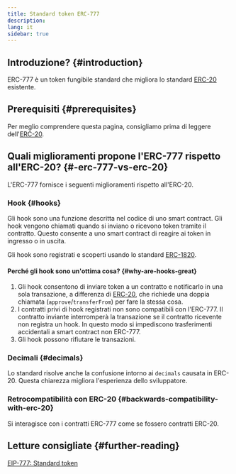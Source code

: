 ```yaml
---
title: Standard token ERC-777
description:
lang: it
sidebar: true
---
```


## Introduzione? {#introduction}

ERC-777 è un token fungibile standard che migliora lo standard [ERC-20](/developers/docs/standards/tokens/erc-20/) esistente.

## Prerequisiti {#prerequisites}

Per meglio comprendere questa pagina, consigliamo prima di leggere dell'[ERC-20](/developers/docs/standards/tokens/erc-20/).

## Quali miglioramenti propone l'ERC-777 rispetto all'ERC-20? {#-erc-777-vs-erc-20}

L'ERC-777 fornisce i seguenti miglioramenti rispetto all'ERC-20.

### Hook {#hooks}

Gli hook sono una funzione descritta nel codice di uno smart contract. Gli hook vengono chiamati quando si inviano o ricevono token tramite il contratto. Questo consente a uno smart contract di reagire ai token in ingresso o in uscita.

Gli hook sono registrati e scoperti usando lo standard [ERC-1820](https://eips.ethereum.org/EIPS/eip-1820).

#### Perché gli hook sono un'ottima cosa? {#why-are-hooks-great}

1. Gli hook consentono di inviare token a un contratto e notificarlo in una sola transazione, a differenza di [ERC-20](https://eips.ethereum.org/EIPS/eip-20), che richiede una doppia chiamata (`approve`/`transferFrom`) per fare la stessa cosa.
2. I contratti privi di hook registrati non sono compatibili con l'ERC-777. Il contratto inviante interromperà la transazione se il contratto ricevente non registra un hook. In questo modo si impediscono trasferimenti accidentali a smart contract non ERC-777.
3. Gli hook possono rifiutare le transazioni.

### Decimali {#decimals}

Lo standard risolve anche la confusione intorno ai `decimals` causata in ERC-20. Questa chiarezza migliora l'esperienza dello sviluppatore.

### Retrocompatibilità con ERC-20 {#backwards-compatibility-with-erc-20}

Si interagisce con i contratti ERC-777 come se fossero contratti ERC-20.

## Letture consigliate {#further-reading}

[EIP-777: Standard token](https://eips.ethereum.org/EIPS/eip-777)
